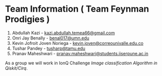 # Team Information ( Team Feynman Prodigies ) 

1. Abdullah Kazi - kazi.abdullah.temea66@gmail.com
2. Onri Jay Benally - benal017@umn.edu
3. Kevin Jofroit Joven Noriega - kevin.joven@correounivalle.edu.co
4. Tushar Pandey - tusharp@tamu.edu
5. Pranav Maheshwari - pranav.maheshwari@students.iiserpune.ac.in

As a group we will work in IonQ Challenge *Image classification Algorithm in Qiskit/Cirq*.


